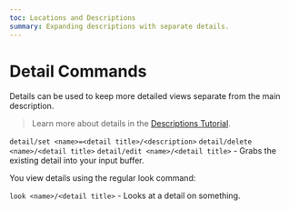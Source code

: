 ```yaml
---
toc: Locations and Descriptions
summary: Expanding descriptions with separate details.
---
```

# Detail Commands

Details can be used to keep more detailed views separate from the main description.  

> Learn more about details in the [Descriptions Tutorial](/help/descriptions_tutorial).

`detail/set <name>=<detail title>/<description>`
`detail/delete <name>/<detail title>`
`detail/edit <name>/<detail title>` - Grabs the existing detail into your input buffer.

You view details using the regular look command:

`look <name>/<detail title>` - Looks at a detail on something.

